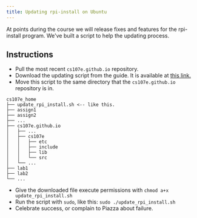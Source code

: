 ```yaml
---
title: Updating rpi-install on Ubuntu
---
```


At points during the course we will release fixes and features for the
rpi-install program. We've built a script to help the updating process.

## Instructions
- Pull the most recent `cs107e.github.io` repository.
- Download the updating script from the guide. It is available at [this link.](update_rpi_install.sh)
- Move this script to the same directory that the `cs107e.github.io` repository is in.
```
cs107e_home
├── update_rpi_install.sh <-- like this.
├── assign1
├── assign2
├── ...
├── cs107e.github.io
│   ├── ...
│   ├── cs107e
│   │   ├── etc
│   │   ├── include
│   │   ├── lib
│   │   └── src
│   └── ...
├── lab1
├── lab2
└── ...
```
- Give the downloaded file execute permissions with `chmod a+x update_rpi_install.sh`
- Run the script with `sudo`, like this: `sudo ./update_rpi_install.sh`
- Celebrate success, or complain to Piazza about failure.

